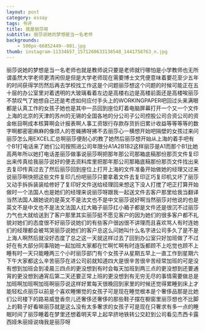 ```yaml
---
layout: post
category: essay
tags: 书评
title: 我是丽莎呀
subtitle: 丽莎说她的梦想是当一名老师
backgrounds:
    - 500px-66852449--001.jpg
thumb: instagram-11334657_1571260633138548_1441758763_n.jpg
---
```


丽莎说她的梦想是当一名老师也就是教师说只要是老师就行哪怕是小学教师也无所谓虽然大学老师更清闲但是但是大学老师现在需要博士文凭便意味着要花至少五年的时间获得学历然后再去学校找工作这是个问题丽莎想这个问题的时候可能正在五十层的办公室里对着透明的大玻璃看着左边是高楼右边是高楼前面还是高楼唉丽莎不禁叹气了她想自己还是考虑如何应付手头上的WORKINGPAPER吧回过头来满眼都是认真工作的女孩子她也是其中一员回到座位盯着电脑屏幕打开一个又一个文件上海的北京的天津的苏州的无锡的全国各地的分公司子公司控股公司合资公司的资金帐目啊成本核算啊会计报表啊人事工资银行存款存货折旧累计收益等等等等的数字啊都密密麻麻的像烦人的苍蝇拂呀拂不去丽莎心一横想开始吧隔壁的女孩过来问丽莎怎么用EXCEL汇总啊丽莎便耐心的教了她然后丽莎想开始从上海的着手吧有个B1打电话来了她们公司按照进公司年限分A1A2B1B2这样丽莎是A1而那个B1比她高两年所以她打电话差丽莎做事说丽莎啊把那年那公司那箱底稿那份那页文件复印出来传真给我丽莎说好的便去资料库里把那年那公司那箱底稿那份那页文件找出来去复印传真过去了然后丽莎回到座位上打开上海的文件准备开始做她的经理又过来说丽莎啊快把这些文件复印几份吧丽莎只要拿着文件去复印正巧复印机又坏了丽莎又动手拆拆装装给修好了复印好文件送给经理回来想这下没人打搅了吧正打算开始做时一个法国人也是她们的经理来说丽莎呀跟我一起送文件去客户那里给我当翻译当然法国人跟她说的是英文不是法文也不是中文丽莎说好啊当然丽莎对他说的也是英文不是中文也不是法文法国人扛大箱子丽莎扛小箱子都是文件还是很沉不过丽莎力气也大就给送到了客户那里其实丽莎挺不愿见客户的因为她们的很多客户都不礼貌对她们的态度很不好丽莎说她们的有些客户很凶很不讲理而且喜欢骂人有时连她们的经理都会被骂哭丽莎说她们的客户总这么问她叫什么名字进公司多久了是不是上海人啊然后就没好态度了总之这一天就这样过去了回到办公室只好加班做了不过好在有大部分同事陪她一起加班大家都在忙啊忙啊有时连饭都顾不上吃觉也顾不上睡有时一天只能睡两三个小时丽莎部门有个女孩子从星期五早上一直工作到星期六下午大家都这么辛苦丽莎在进公司前就知道四大是很辛苦很辛苦经常加班的可是没有想到加班会到凌晨三四点的更没想到有时会每天加班到两三点的更没想到还要通宵的更没想到通宵后第二天还要正常上班的更没想到有无穷无尽的事情需要做总是加班啊加班啊加班啊丽莎说这样好累每天很晚回到家里的时候还觉得累睡到床上才能轻松点丽莎以前是个喜欢睡懒觉的女孩子可是现在睡觉根本是个奢侈品那是比她们公司楼下的路易威登香奈儿还奢侈还奢侈的那些鞋子摆在橱窗里丽莎想也不比脚上的鞋子好看嘛丽莎就是这么没有太多奢求的女孩子可是现在只奢求有多一点的睡眠时间了丽莎睡着在梦里还想着明天早上起早挤地铁转公交赶到公司看见杰西卡露西娅朱丽娅说嗨我是丽莎呀

